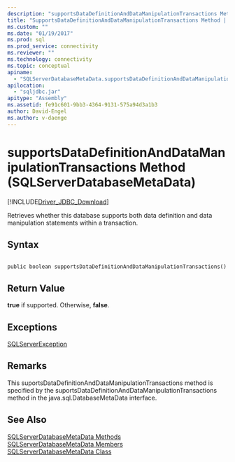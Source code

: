 ```yaml
---
description: "supportsDataDefinitionAndDataManipulationTransactions Method (SQLServerDatabaseMetaData)"
title: "SupportsDataDefinitionAndDataManipulationTransactions Method | Microsoft Docs"
ms.custom: ""
ms.date: "01/19/2017"
ms.prod: sql
ms.prod_service: connectivity
ms.reviewer: ""
ms.technology: connectivity
ms.topic: conceptual
apiname: 
  - "SQLServerDatabaseMetaData.supportsDataDefinitionAndDataManipulationTransactions"
apilocation: 
  - "sqljdbc.jar"
apitype: "Assembly"
ms.assetid: fe91c601-9bb3-4364-9131-575a94d3a1b3
author: David-Engel
ms.author: v-daenge
---
```

# supportsDataDefinitionAndDataManipulationTransactions Method (SQLServerDatabaseMetaData)
[!INCLUDE[Driver_JDBC_Download](../../../includes/driver_jdbc_download.md)]

  Retrieves whether this database supports both data definition and data manipulation statements within a transaction.  
  
## Syntax  
  
```  
  
public boolean supportsDataDefinitionAndDataManipulationTransactions()  
```  
  
## Return Value  
 **true** if supported. Otherwise, **false**.  
  
## Exceptions  
 [SQLServerException](../../../connect/jdbc/reference/sqlserverexception-class.md)  
  
## Remarks  
 This suportsDataDefinitionAndDataManipulationTransactions method is specified by the suportsDataDefinitionAndDataManipulationTransactions method in the java.sql.DatabaseMetaData interface.  
  
## See Also  
 [SQLServerDatabaseMetaData Methods](../../../connect/jdbc/reference/sqlserverdatabasemetadata-methods.md)   
 [SQLServerDatabaseMetaData Members](../../../connect/jdbc/reference/sqlserverdatabasemetadata-members.md)   
 [SQLServerDatabaseMetaData Class](../../../connect/jdbc/reference/sqlserverdatabasemetadata-class.md)  
  
  

